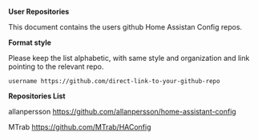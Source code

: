 **User Repositories**

This document contains the users github Home Assistan Config repos.

**Format style**

Please keep the list alphabetic, with same style and organization and link pointing to the relevant repo.

```
username https://github.com/direct-link-to-your-github-repo
```

**Repositories List**

allanpersson https://github.com/allanpersson/home-assistant-config

MTrab https://github.com/MTrab/HAConfig
